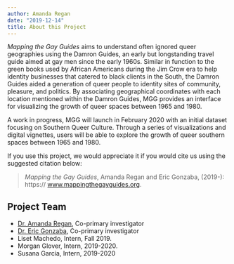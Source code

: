 ```yaml
---
author: Amanda Regan
date: "2019-12-14"
title: About this Project
---
```

_Mapping the Gay Guides_ aims to understand often ignored queer geographies using the Damron Guides, an early but longstanding travel guide aimed at gay men since the early 1960s. Similar in function to the green books used by African Americans during the Jim Crow era to help identity businesses that catered to black clients in the South, the Damron Guides aided a generation of queer people to identity sites of community, pleasure, and politics. By associating geographical coordinates with each location mentioned within the Damron Guides, MGG provides an interface for visualizing the growth of queer spaces between 1965 and 1980.

A work in progress, MGG will launch in February 2020 with an initial dataset focusing on Southern Queer Culture. Through a series of visualizations and digital vignettes, users will be able to explore the growth of queer southern spaces between 1965 and 1980.

If you use this project, we would appreciate it if you would cite us using the suggested citation below:

  > _Mapping the Gay Guides_, Amanda Regan and Eric Gonzaba, (2019-): https:// www.mappingthegayguides.org.

## Project Team

* [Dr. Amanda Regan](/regan), Co-primary investigator
* [Dr. Eric Gonzaba](/gonzaba), Co-primary investigator
* Liset Machedo, Intern, Fall 2019.
* Morgan Glover, Intern, 2019-2020.
* Susana Garcia, Intern, 2019-2020
